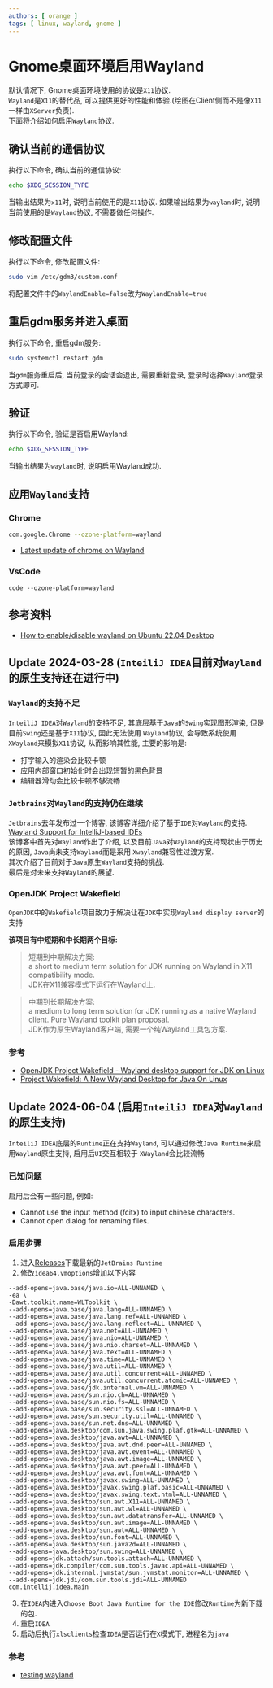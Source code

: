 ```yaml
---
authors: [ orange ]
tags: [ linux, wayland, gnome ]
---
```


# Gnome桌面环境启用Wayland

默认情况下, Gnome桌面环境使用的协议是`X11`协议. <br/>
`Wayland`是`X11`的替代品, 可以提供更好的性能和体验.(绘图在Client侧而不是像`X11`一样由`XServer`负责).<br/>
下面将介绍如何启用`Wayland`协议.

<!--truncate-->

## 确认当前的通信协议

执行以下命令, 确认当前的通信协议:

```bash
echo $XDG_SESSION_TYPE
```

当输出结果为`x11`时, 说明当前使用的是`X11`协议.
如果输出结果为`wayland`时, 说明当前使用的是`Wayland`协议, 不需要做任何操作.

## 修改配置文件

执行以下命令, 修改配置文件:

```bash
sudo vim /etc/gdm3/custom.conf
```

将配置文件中的`WaylandEnable=false`改为`WaylandEnable=true`

## 重启gdm服务并进入桌面

执行以下命令, 重启gdm服务:

```bash
sudo systemctl restart gdm
```

当`gdm`服务重启后, 当前登录的会话会退出, 需要重新登录, 登录时选择`Wayland`登录方式即可.

## 验证

执行以下命令, 验证是否启用Wayland:

```bash
echo $XDG_SESSION_TYPE
```

当输出结果为`wayland`时, 说明启用Wayland成功.

## 应用`Wayland`支持

### Chrome

```bash
com.google.Chrome --ozone-platform=wayland
```

- [Latest update of chrome on Wayland](https://www.reddit.com/r/linux/comments/1c63fgz/latest_update_of_chrome_on_wayland/)

### VsCode

```
code --ozone-platform=wayland
```

## 参考资料

- [How to enable/disable wayland on Ubuntu 22.04 Desktop](https://linuxconfig.org/how-to-enable-disable-wayland-on-ubuntu-22-04-desktop)

## Update 2024-03-28 (`InteiliJ IDEA`目前对`Wayland`的原生支持还在进行中)

### `Wayland`的支持不足

`InteiliJ IDEA`对`Wayland`的支持不足, 其底层基于`Java`的`Swing`实现图形渲染, 但是目前`Swing`还是基于`X11`协议, 因此无法使用
`Wayland`协议,
会导致系统使用`XWayland`来模拟`X11`协议, 从而影响其性能,
主要的影响是:

- 打字输入的渲染会比较卡顿
- 应用内部窗口初始化时会出现短暂的黑色背景
- 编辑器滑动会比较卡顿不够流畅

### `Jetbrains`对`Wayland`的支持仍在继续

`Jetbrains`去年发布过一个博客, 该博客详细介绍了基于`IDE`对`Wayland`的支持.<br/>
[Wayland Support for IntelliJ-based IDEs](https://blog.jetbrains.com/platform/2023/08/wayland-support/)<br/>
该博客中首先对`Wayland`作出了介绍, 以及目前`Java`对`Wayland`的支持现状由于历史的原因, `Java`尚未支持`Wayland`而是采用
`Xwayland`兼容性过渡方案.<br/>
其次介绍了目前对于`Java`原生`Wayland`支持的挑战.<br/>
最后是对未来支持`Wayland`的展望.<br/>

### OpenJDK Project Wakefield

`OpenJDK`中的`Wakefield`项目致力于解决让在`JDK`中实现`Wayland display server`的支持<br/>

**该项目有中短期和中长期两个目标:**

> 短期到中期解决方案:<br/>
> a short to medium term solution for JDK running on Wayland in X11 compatibility mode.<br/>
> JDK在X11兼容模式下运行在Wayland上.<br/>

> 中期到长期解决方案:<br/>
> a medium to long term solution for JDK running as a native Wayland client. Pure Wayland toolkit plan proposal.<br/>
> JDK作为原生Wayland客户端, 需要一个纯Wayland工具包方案.<br/>

### 参考

- [OpenJDK Project Wakefield - Wayland desktop support for JDK on Linux](https://wiki.openjdk.org/display/wakefield)
- [Project Wakefield: A New Wayland Desktop for Java On Linux](https://cr.openjdk.org/~prr/javaone/2022/wakefield/wakefield_bof.pdf)

## Update 2024-06-04 (启用`InteiliJ IDEA`对`Wayland`的原生支持)

`InteiliJ IDEA`底层的`Runtime`正在支持`Wayland`, 可以通过修改`Java Runtime`来启用`Wayland`原生支持, 启用后`UI`交互相较于
`XWayland`会比较流畅

### 已知问题

启用后会有一些问题, 例如:

- Cannot use the input method (fcitx) to input chinese characters.
- Cannot open dialog for renaming files.

### 启用步骤

1. 进入[Releases](https://github.com/JetBrains/JetBrainsRuntime/releases)下载最新的`JetBrains Runtime`
2. 修改`idea64.vmoptions`增加以下内容

```
--add-opens=java.base/java.io=ALL-UNNAMED \
-ea \
-Dawt.toolkit.name=WLToolkit \
--add-opens=java.base/java.lang=ALL-UNNAMED \
--add-opens=java.base/java.lang.ref=ALL-UNNAMED \
--add-opens=java.base/java.lang.reflect=ALL-UNNAMED \
--add-opens=java.base/java.net=ALL-UNNAMED \
--add-opens=java.base/java.nio=ALL-UNNAMED \
--add-opens=java.base/java.nio.charset=ALL-UNNAMED \
--add-opens=java.base/java.text=ALL-UNNAMED \
--add-opens=java.base/java.time=ALL-UNNAMED \
--add-opens=java.base/java.util=ALL-UNNAMED \
--add-opens=java.base/java.util.concurrent=ALL-UNNAMED \
--add-opens=java.base/java.util.concurrent.atomic=ALL-UNNAMED \
--add-opens=java.base/jdk.internal.vm=ALL-UNNAMED \
--add-opens=java.base/sun.nio.ch=ALL-UNNAMED \
--add-opens=java.base/sun.nio.fs=ALL-UNNAMED \
--add-opens=java.base/sun.security.ssl=ALL-UNNAMED \
--add-opens=java.base/sun.security.util=ALL-UNNAMED \
--add-opens=java.base/sun.net.dns=ALL-UNNAMED \
--add-opens=java.desktop/com.sun.java.swing.plaf.gtk=ALL-UNNAMED \
--add-opens=java.desktop/java.awt=ALL-UNNAMED \
--add-opens=java.desktop/java.awt.dnd.peer=ALL-UNNAMED \
--add-opens=java.desktop/java.awt.event=ALL-UNNAMED \
--add-opens=java.desktop/java.awt.image=ALL-UNNAMED \
--add-opens=java.desktop/java.awt.peer=ALL-UNNAMED \
--add-opens=java.desktop/java.awt.font=ALL-UNNAMED \
--add-opens=java.desktop/javax.swing=ALL-UNNAMED \
--add-opens=java.desktop/javax.swing.plaf.basic=ALL-UNNAMED \
--add-opens=java.desktop/javax.swing.text.html=ALL-UNNAMED \
--add-opens=java.desktop/sun.awt.X11=ALL-UNNAMED \
--add-opens=java.desktop/sun.awt.wl=ALL-UNNAMED \
--add-opens=java.desktop/sun.awt.datatransfer=ALL-UNNAMED \
--add-opens=java.desktop/sun.awt.image=ALL-UNNAMED \
--add-opens=java.desktop/sun.awt=ALL-UNNAMED \
--add-opens=java.desktop/sun.font=ALL-UNNAMED \
--add-opens=java.desktop/sun.java2d=ALL-UNNAMED \
--add-opens=java.desktop/sun.swing=ALL-UNNAMED \
--add-opens=jdk.attach/sun.tools.attach=ALL-UNNAMED \
--add-opens=jdk.compiler/com.sun.tools.javac.api=ALL-UNNAMED \
--add-opens=jdk.internal.jvmstat/sun.jvmstat.monitor=ALL-UNNAMED \
--add-opens=jdk.jdi/com.sun.tools.jdi=ALL-UNNAMED com.intellij.idea.Main
```

3. 在`IDEA`内进入`Choose Boot Java Runtime for the IDE`修改`Runtime`为新下载的包.
4. 重启`IDEA`
5. 启动后执行`xlsclients`检查`IDEA`是否运行在`X`模式下, 进程名为`java`

### 参考

- [testing wayland](https://github.com/JetBrains/JetBrainsRuntime/issues/242)